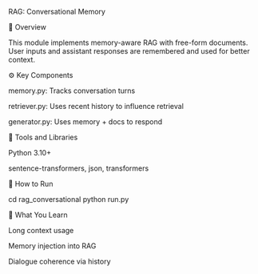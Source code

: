RAG: Conversational Memory

🧠 Overview

This module implements memory-aware RAG with free-form documents. User inputs and assistant responses are remembered and used for better context.

⚙️ Key Components

memory.py: Tracks conversation turns

retriever.py: Uses recent history to influence retrieval

generator.py: Uses memory + docs to respond

🧰 Tools and Libraries

Python 3.10+

sentence-transformers, json, transformers

🚀 How to Run

cd rag_conversational
python run.py

🎯 What You Learn

Long context usage

Memory injection into RAG

Dialogue coherence via history